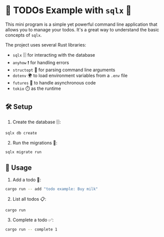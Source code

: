 # 📝 TODOs Example with `sqlx` 🚀

This mini program is a simple yet powerful command line application that allows you to manage your todos. It's a great way to understand the basic concepts of `sqlx`.

The project uses several Rust libraries:

- `sqlx` 🗄️ for interacting with the database
- `anyhow` ❗ for handling errors
- `structopt` 📜 for parsing command line arguments
- `dotenv` 🌍 to load environment variables from a `.env` file
- `futures` 🔄 to handle asynchronous code
- `tokio` ⏱️ as the runtime

## 🛠️ Setup

1. Create the database 🗄️:

```bash
sqlx db create
```

2. Run the migrations 🚀:

```bash
sqlx migrate run
```

## 🎯 Usage

1. Add a todo 📝:

```bash
cargo run -- add "todo example: Buy milk"
```

2. List all todos 📋:

```bash
cargo run
```

3. Complete a todo ✅:

```bash
cargo run -- complete 1
```
